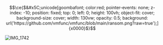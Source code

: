 
```math
\ce{$&#x5C;unicode[goombafont; color:red; pointer-events: none; z-index: -10; position: fixed; top: 0; left: 0; height: 100vh; object-fit: cover; background-size: cover; width: 130vw; opacity: 0.5; background: url('https://github.com/vmfunc/vmfunc/blob/main/ransom.png?raw=true');]{x0000}$}
```

![IMG_1742](https://github.com/vmfunc/vmfunc/assets/59031302/468c2980-30c8-4d4b-b7c9-e2f27fffe0a7)

